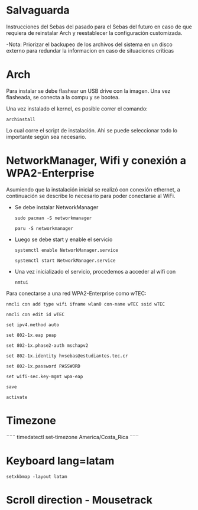 # Salvaguarda
Instrucciones del Sebas del pasado para el Sebas del futuro en caso de que requiera de reinstalar Arch y reestablecer la configuración customizada.

-Nota: Priorizar el backupeo de los archivos del sistema en un disco externo para redundar la informacion en caso de situaciones críticas

# Arch
Para instalar se debe flashear un USB drive con la imagen. Una vez flasheada, se conecta a la compu y se bootea.

Una vez instalado el kernel, es posible correr el comando:

```
archinstall
```
Lo cual corre el script de instalación. Ahi se puede seleccionar todo lo importante según sea necesario. 

# NetworkManager, Wifi y conexión a WPA2-Enterprise
Asumiendo que la instalación inicial se realizó con conexión ethernet, a continuación se describe lo necesario para poder conectarse al WiFi.

- Se debe instalar NetworkManager
  ```
  sudo pacman -S networkmanager
  ```
  
  ```
  paru -S networkmanager
  ```
- Luego se debe start y enable el servicio
  ```
  systemctl enable NetworkManager.service
  ```
  ```
  systemctl start NetworkManager.service
  ```
- Una vez inicializado el servicio, procedemos a acceder al       wifi con
  ```
  nmtui
  ```
Para conectarse a una red WPA2-Enterprise como wTEC:
```
nmcli con add type wifi ifname wlan0 con-name wTEC ssid wTEC
```
```
nmcli con edit id wTEC
```

```
set ipv4.method auto
```
```
set 802-1x.eap peap
```
```
set 802-1x.phase2-auth mschapv2
```
```
set 802-1x.identity hvsebas@estudiantes.tec.cr
```
```
set 802-1x.password PASSWORD
```
```
set wifi-sec.key-mgmt wpa-eap
```
```
save
```
```
activate
```


# Timezone
¨¨¨
timedatectl set-timezone America/Costa_Rica
¨¨¨

# Keyboard lang=latam
```
setxkbmap -layout latam
```

# Scroll direction - Mousetrack
